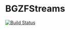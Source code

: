 # BGZFStreams

[![Build Status](https://travis-ci.org/bicycle1885/BGZFStreams.jl.svg?branch=master)](https://travis-ci.org/bicycle1885/BGZFStreams.jl)
